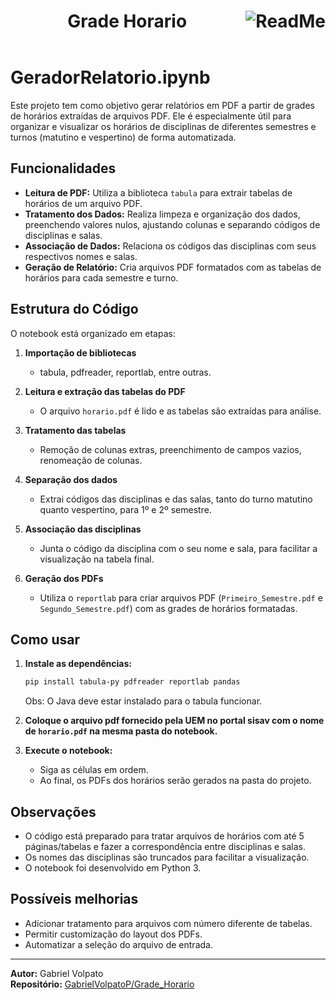 <header>
<h1> Grade Horario
<img src="https://img.shields.io/badge/READ%20ME-555555" alt="ReadMe" align="right"  width="q35">
</h1>
</header>

# GeradorRelatorio.ipynb

Este projeto tem como objetivo gerar relatórios em PDF a partir de grades de horários extraídas de arquivos PDF. Ele é especialmente útil para organizar e visualizar os horários de disciplinas de diferentes semestres e turnos (matutino e vespertino) de forma automatizada.

## Funcionalidades

- **Leitura de PDF:** Utiliza a biblioteca `tabula` para extrair tabelas de horários de um arquivo PDF.
- **Tratamento dos Dados:** Realiza limpeza e organização dos dados, preenchendo valores nulos, ajustando colunas e separando códigos de disciplinas e salas.
- **Associação de Dados:** Relaciona os códigos das disciplinas com seus respectivos nomes e salas.
- **Geração de Relatório:** Cria arquivos PDF formatados com as tabelas de horários para cada semestre e turno.

## Estrutura do Código

O notebook está organizado em etapas:

1. **Importação de bibliotecas**  
   - tabula, pdfreader, reportlab, entre outras.

2. **Leitura e extração das tabelas do PDF**  
   - O arquivo `horario.pdf` é lido e as tabelas são extraídas para análise.

3. **Tratamento das tabelas**  
   - Remoção de colunas extras, preenchimento de campos vazios, renomeação de colunas.

4. **Separação dos dados**
   - Extrai códigos das disciplinas e das salas, tanto do turno matutino quanto vespertino, para 1º e 2º semestre.

5. **Associação das disciplinas**
   - Junta o código da disciplina com o seu nome e sala, para facilitar a visualização na tabela final.

6. **Geração dos PDFs**
   - Utiliza o `reportlab` para criar arquivos PDF (`Primeiro_Semestre.pdf` e `Segundo_Semestre.pdf`) com as grades de horários formatadas.

## Como usar

1. **Instale as dependências:**
   ```bash
   pip install tabula-py pdfreader reportlab pandas
   ```
   Obs: O Java deve estar instalado para o tabula funcionar.

2. **Coloque o arquivo pdf fornecido pela UEM no portal sisav com o nome de `horario.pdf` na mesma pasta do notebook.**

3. **Execute o notebook:**
   - Siga as células em ordem.
   - Ao final, os PDFs dos horários serão gerados na pasta do projeto.

## Observações

- O código está preparado para tratar arquivos de horários com até 5 páginas/tabelas e fazer a correspondência entre disciplinas e salas.
- Os nomes das disciplinas são truncados para facilitar a visualização.
- O notebook foi desenvolvido em Python 3.

## Possíveis melhorias

- Adicionar tratamento para arquivos com número diferente de tabelas.
- Permitir customização do layout dos PDFs.
- Automatizar a seleção do arquivo de entrada.

---

**Autor:** Gabriel Volpato  
**Repositório:** [GabrielVolpatoP/Grade_Horario](https://github.com/GabrielVolpatoP/Grade_Horario)
